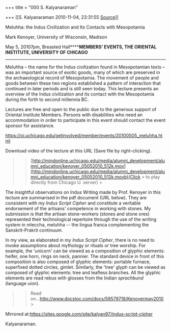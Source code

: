 +++
title = "000 S. Kalyanaraman"

+++
[[S. Kalyanaraman	2010-11-04, 23:31:55 [Source](https://groups.google.com/g/bvparishat/c/b3goBfWCnEo)]]



Meluhha: the Indus Civilization and Its Contacts with Mesopotamia

Mark Kenoyer, University of Wisconsin, Madison

  
May 5, 20107pm, Breasted Hall******MEMBERS’ EVENTS, THE ORIENTAL INSTITUTE, UNIVERSITY OF CHICAGO**

****

Meluhha – the name for the Indus civilization found in Mesopotamian texts – was an important source of exotic goods, many of which are preserved in the archaeological record of Mesopotamia. The movement of people and goods between these two regions established a pattern of interaction that continued in later periods and is still seen today. This lecture presents an overview of the Indus civilization and its contact with the Mesopotamia during the forth to second millennia BC.

Lectures are free and open to the public due to the generous support of Oriental Institute Members. Persons with disabilities who need an accommodation in order to participate in this event should contact the event sponsor for assistance.

<https://oi.uchicago.edu/getinvolved/member/events/20100505_meluhha.html>

  

Download video of the lecture at this URL (Save file by right-clicking).

  

> 
> > [http://mindonline.uchicago.edu/media/alumni_development/alumni_education/kenoyer_05052010_512k.mov](http://mindonline.uchicago.edu/media/alumni_development/alumni_education/kenoyer_05052010_512k.movb)(Click > to play directly from Chicago U. server) >
> 

  

The insightful observations on Indus Writing made by Prof. Kenoyer in this lecture are summarised in the pdf document (URL below). They are consistent with my *Indus Script Cipher* and constitute a veritable endorsement of the artisans' competence in working with stones. My submission is that the artisan stone-workers (stones and stone ores) represented their technological repertoire through the use of the writing system in mleccha, meluhha -- the lingua franca complementing the Sanskrit-Prakrit continuum.

  

In my view, as elaborated in my *Indus Script Cipher*, there is no need to invoke assumptions about mythology or rituals or tree worship. For example, the 'unicorn' can be viewed as a composition of glyphic elements: heifer, one horn, rings on neck, pannier. The standard device in front of this composition is also composed of glyphic elements: portable furnace, superfixed dotted circles, gimlet. Similarly, the 'tree' glyph can be viewed as composed of glyphic elements: tree and leafless branches. All the glyphic elements are read rebus with glosses from the Indian *sprachbund* (language uion).

  

> 
> > Read on...<http://www.docstoc.com/docs/59579718/Kenoyermay2010> >
> 

  

Mirrored at:<https://sites.google.com/site/kalyan97/indus-script-cipher>

  

Kalyanaraman.

  

